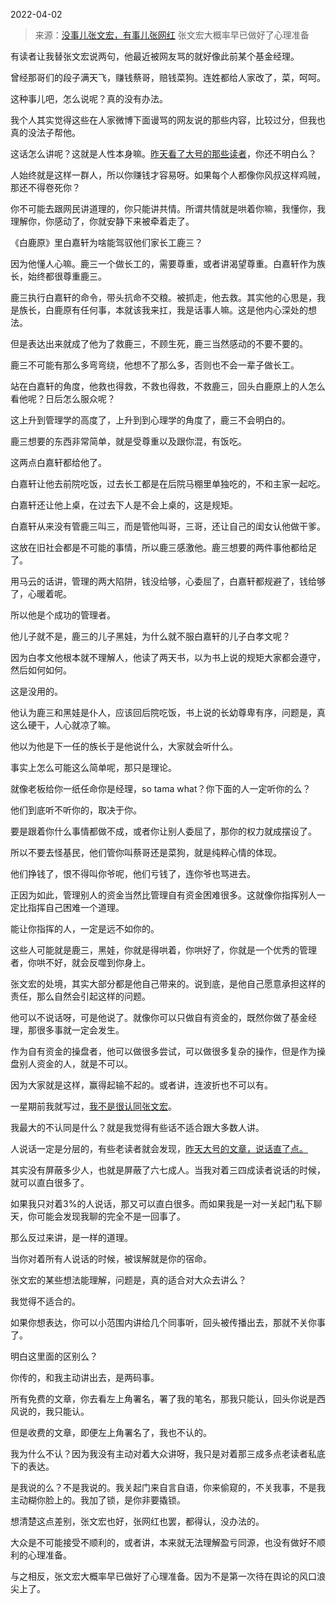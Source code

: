 2022-04-02

> 来源：[没事儿张文宏，有事儿张网红](http://mp.weixin.qq.com/s?__biz=MzU3NDc5Nzc0NQ==&mid=2247515012&idx=1&sn=587ae3c9076828433b54b642fc713fd5&chksm=fd2e195aca59904c762314de169b832123e8092efc6d836f905054db281a76db35126cd3848f&scene=27#wechat_redirect)
> 张文宏大概率早已做好了心理准备

有读者让我替张文宏说两句，他最近被网友骂的就好像此前某个基金经理。  

  

曾经那哥们的段子满天飞，赚钱蔡哥，赔钱菜狗。连姓都给人家改了，菜，呵呵。

  

这种事儿吧，怎么说呢？真的没有办法。  

  

我个人其实觉得这些在人家微博下面谩骂的网友说的那些内容，比较过分，但我也真的没法子帮他。  

  

这话怎么讲呢？这就是人性本身嘛。[昨天看了大号的那些读者](http://mp.weixin.qq.com/s?__biz=MzU0MjYwNDU2Mw==&mid=2247504731&idx=1&sn=d723768de91f3141afc58fec60b8dd3e&chksm=fb1abf27cc6d363134fcb14b03bd41de2be9a58e755ced44770641aedeaa1cbce2dab800db79&scene=21#wechat_redirect)，你还不明白么？

  

人始终就是这样一群人，所以你赚钱才容易呀。如果每个人都像你风叔这样鸡贼，那还不得卷死你？  

  

你不可能去跟网民讲道理的，你只能讲共情。所谓共情就是哄着你嘛，我懂你，我理解你，你感动了，你就安静下来被牵着走了。  

  

《白鹿原》里白嘉轩为啥能驾驭他们家长工鹿三？

  

因为他懂人心嘛。鹿三一个做长工的，需要尊重，或者讲渴望尊重。白嘉轩作为族长，始终都很尊重鹿三。

  

鹿三执行白嘉轩的命令，带头抗命不交粮。被抓走，他去救。其实他的心思是，我是族长，白鹿原有任何事，本就该我来扛，我是话事人嘛。这是他内心深处的想法。

  

但是表达出来就成了他为了救鹿三，不顾生死，鹿三当然感动的不要不要的。

  

鹿三不可能有那么多弯弯绕，他想不了那么多，否则也不会一辈子做长工。

  

站在白嘉轩的角度，他救也得救，不救也得救，不救鹿三，回头白鹿原上的人怎么看他呢？日后怎么服众呢？

  

这上升到管理学的高度了，上升到到心理学的角度了，鹿三不会明白的。

  

鹿三想要的东西非常简单，就是受尊重以及跟你混，有饭吃。

  

这两点白嘉轩都给他了。

  

白嘉轩让他去前院吃饭，过去长工都是在后院马棚里单独吃的，不和主家一起吃。

  

白嘉轩还让他上桌，在过去下人是不会上桌的，这是规矩。

  

白嘉轩从来没有管鹿三叫三，而是管他叫哥，三哥，还让自己的闺女认他做干爹。

  

这放在旧社会都是不可能的事情，所以鹿三感激他。鹿三想要的两件事他都给足了。

  

用马云的话讲，管理的两大陷阱，钱没给够，心委屈了，白嘉轩都规避了，钱给够了，心暖着呢。

  

所以他是个成功的管理者。

  

他儿子就不是，鹿三的儿子黑娃，为什么就不服白嘉轩的儿子白孝文呢？

  

因为白孝文他根本就不理解人，他读了两天书，以为书上说的规矩大家都会遵守，然后如何如何。  

  

这是没用的。

  

他认为鹿三和黑娃是仆人，应该回后院吃饭，书上说的长幼尊卑有序，问题是，真这么硬干，人心就凉了嘛。  

  

他以为他是下一任的族长于是他说什么，大家就会听什么。

  

事实上怎么可能这么简单呢，那只是理论。

  

就像老板给你一纸任命你是经理，so tama what？你下面的人一定听你的么？

  

他们到底听不听你的，取决于你。

  

要是跟着你什么事情都做不成，或者你让别人委屈了，那你的权力就成摆设了。

  

所以不要去怪基民，他们管你叫蔡哥还是菜狗，就是纯粹心情的体现。

  

他们挣钱了，恨不得叫你爷呢，他们亏钱了，连你爷也骂进去。

  

正因为如此，管理别人的资金当然比管理自有资金困难很多。这就像你指挥别人一定比指挥自己困难一个道理。

  

能让你指挥的人，一定是远不如你的。  

  

这些人可能就是鹿三，黑娃，你就是得哄着，你哄好了，你就是一个优秀的管理者，你哄不好，就会反噬到你身上。  

  

张文宏的处境，其实大部分都是他自己带来的。说到底，是他自己愿意承担这样的责任，那么自然会引起这样的问题。  

  

他可以不说话呀，可是他说了。就像你可以只做自有资金的，既然你做了基金经理，那很多事就一定会发生。  

  

作为自有资金的操盘者，他可以做很多尝试，可以做很多复杂的操作，但是作为操盘别人资金的人，就是不可以。  

  

因为大家就是这样，赢得起输不起的。或者讲，连波折也不可以有。

  

一星期前我就写过，[我不是很认同张文宏](http://mp.weixin.qq.com/s?__biz=MzU3NDc5Nzc0NQ==&mid=2247514871&idx=1&sn=76cb741a4c5c5a190c6c4ca78b9fe261&chksm=fd2e1829ca59913ffc7ec83cc16848b88a11b2c34b286d38551a685af778c7bf0255e80715a9&scene=21#wechat_redirect)。  

  

我最大的不认同是什么？就是我觉得有些话不适合跟大多数人讲。  

  

人说话一定是分层的，有些老读者就会发现，[昨天大号的文章，说话直了点。](http://mp.weixin.qq.com/s?__biz=MzU0MjYwNDU2Mw==&mid=2247504731&idx=1&sn=d723768de91f3141afc58fec60b8dd3e&chksm=fb1abf27cc6d363134fcb14b03bd41de2be9a58e755ced44770641aedeaa1cbce2dab800db79&scene=21#wechat_redirect)  

  

其实没有屏蔽多少人，也就是屏蔽了六七成人。当我对着三四成读者说话的时候，就可以直白很多了。  

  

如果我只对着3%的人说话，那又可以直白很多。而如果我是一对一关起门私下聊天，你可能会发现我聊的完全不是一回事了。

  

那么反过来讲，是一样的道理。  

  

当你对着所有人说话的时候，被误解就是你的宿命。

  

张文宏的某些想法能理解，问题是，真的适合对大众去讲么？  

  

我觉得不适合的。

  

如果你想表达，你可以小范围内讲给几个同事听，回头被传播出去，那就不关你事了。  

  

明白这里面的区别么？  

  

你传的，和我主动讲出去，是两码事。

  

所有免费的文章，你去看左上角署名，署了我的笔名，那我只能认，回头你说是西风说的，我只能认。  

  

但是收费的文章，即便左上角署名了，我也不认的。  

  

我为什么不认？因为我没有主动对着大众讲呀，我只是对着那三成多点老读者私底下的表达。

  

是我说的么？不是我说的。我关起门来自言自语，你来偷窥的，不关我事，不是我主动糊你脸上的。我加了锁，是你非要撬锁。

  

想清楚这点差别，张文宏也好，张网红也罢，都得认，没办法的。  

  

大众是不可能接受不顺利的，或者讲，本来就无法理解盈亏同源，也没有做好不顺利的心理准备。  

  

与之相反，张文宏大概率早已做好了心理准备。因为不是第一次待在舆论的风口浪尖上了。

